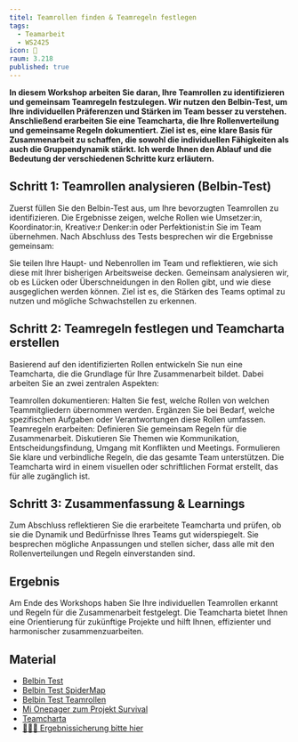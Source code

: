 ```yaml
---
titel: Teamrollen finden & Teamregeln festlegen
tags: 
  - Teamarbeit
  - WS2425
icon: 🍭
raum: 3.218
published: true
---
```



**In diesem Workshop arbeiten Sie daran, Ihre Teamrollen zu identifizieren und gemeinsam Teamregeln festzulegen. Wir nutzen den Belbin-Test, um Ihre individuellen Präferenzen und Stärken im Team besser zu verstehen. Anschließend erarbeiten Sie eine Teamcharta, die Ihre Rollenverteilung und gemeinsame Regeln dokumentiert. Ziel ist es, eine klare Basis für Zusammenarbeit zu schaffen, die sowohl die individuellen Fähigkeiten als auch die Gruppendynamik stärkt. Ich werde Ihnen den Ablauf und die Bedeutung der verschiedenen Schritte kurz erläutern.**



<div class="is-medium">

## Schritt 1: Teamrollen analysieren (Belbin-Test)

Zuerst füllen Sie den Belbin-Test aus, um Ihre bevorzugten Teamrollen zu identifizieren. Die Ergebnisse zeigen, welche Rollen wie Umsetzer:in, Koordinator:in, Kreative:r Denker:in oder Perfektionist:in Sie im Team übernehmen. Nach Abschluss des Tests besprechen wir die Ergebnisse gemeinsam:

Sie teilen Ihre Haupt- und Nebenrollen im Team und reflektieren, wie sich diese mit Ihrer bisherigen Arbeitsweise decken.
Gemeinsam analysieren wir, ob es Lücken oder Überschneidungen in den Rollen gibt, und wie diese ausgeglichen werden können. Ziel ist es, die Stärken des Teams optimal zu nutzen und mögliche Schwachstellen zu erkennen.


## Schritt 2: Teamregeln festlegen und Teamcharta erstellen

Basierend auf den identifizierten Rollen entwickeln Sie nun eine Teamcharta, die die Grundlage für Ihre Zusammenarbeit bildet. Dabei arbeiten Sie an zwei zentralen Aspekten:

Teamrollen dokumentieren: Halten Sie fest, welche Rollen von welchen Teammitgliedern übernommen werden. Ergänzen Sie bei Bedarf, welche spezifischen Aufgaben oder Verantwortungen diese Rollen umfassen.
Teamregeln erarbeiten: Definieren Sie gemeinsam Regeln für die Zusammenarbeit. Diskutieren Sie Themen wie Kommunikation, Entscheidungsfindung, Umgang mit Konflikten und Meetings. Formulieren Sie klare und verbindliche Regeln, die das gesamte Team unterstützen.
Die Teamcharta wird in einem visuellen oder schriftlichen Format erstellt, das für alle zugänglich ist.


## Schritt 3: Zusammenfassung & Learnings

Zum Abschluss reflektieren Sie die erarbeitete Teamcharta und prüfen, ob sie die Dynamik und Bedürfnisse Ihres Teams gut widerspiegelt. Sie besprechen mögliche Anpassungen und stellen sicher, dass alle mit den Rollenverteilungen und Regeln einverstanden sind. 


## Ergebnis

Am Ende des Workshops haben Sie Ihre individuellen Teamrollen erkannt und Regeln für die Zusammenarbeit festgelegt. Die Teamcharta bietet Ihnen eine Orientierung für zukünftige Projekte und hilft Ihnen, effizienter und harmonischer zusammenzuarbeiten.


## Material
- [Belbin Test](../../download/misc/belbin-test/Belbin-Test_ohne_erklaerung.pdf)
- [Belbin Test SpiderMap](../../download/misc/belbin-test/Belbin-Spider-Map.pdf)
- [Belbin Test Teamrollen](../../download/misc/belbin-test/Belbin-Test-rollen.pdf)
- [Mi Onepager zum Projekt Survival](../../download/misc/EMI-1-Pager-Projekt.pdf)
- [Teamcharta](https://asana.com/de/resources/team-charter-template)
- [🧑🏽‍🏫 Ergebnissicherung bitte hier](https://miro.com/app/board/uXjVN7cJXpg=/?share_link_id=765504554969)

</div>
